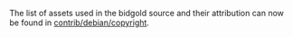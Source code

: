 The list of assets used in the bidgold source and their attribution can now be found in [contrib/debian/copyright](../contrib/debian/copyright).

